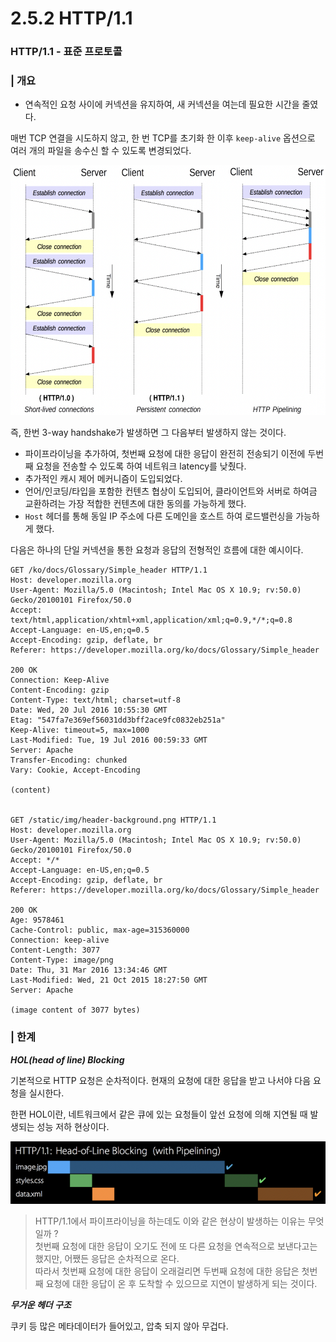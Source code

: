 # 2.5.2 HTTP/1.1

### HTTP/1.1 - 표준 프로토콜

### | 개요

- 연속적인 요청 사이에 커넥션을 유지하여, 새 커넥션을 여는데 필요한 시간을 줄였다.

매번 TCP 연결을 시도하지 않고, 한 번 TCP를 초기화 한 이후 `keep-alive` 옵션으로 여러 개의 파일을 송수신 할 수 있도록 변경되었다.

<img src="../../assets/2.5.2/http1.1.png" width="700px" height="400px">

즉, 한번 3-way handshake가 발생하면 그 다음부터 발생하지 않는 것이다.

- 파이프라이닝을 추가하여, 첫번째 요청에 대한 응답이 완전히 전송되기 이전에 두번째 요청을 전송할 수 있도록 하여 네트워크 latency를 낮췄다.
- 추가적인 캐시 제어 메커니즘이 도입되었다.
- 언어/인코딩/타입을 포함한 컨텐츠 협상이 도입되어, 클라이언트와 서버로 하여금 교환하려는 가장 적합한 컨텐츠에 대한 동의를 가능하게 했다.
- `Host` 헤더를 통해 동일 IP 주소에 다른 도메인을 호스트 하여 로드밸런싱을 가능하게 했다.

다음은 하나의 단일 커넥션을 통한 요청과 응답의 전형적인 흐름에 대한 예시이다.

```
GET /ko/docs/Glossary/Simple_header HTTP/1.1
Host: developer.mozilla.org
User-Agent: Mozilla/5.0 (Macintosh; Intel Mac OS X 10.9; rv:50.0) Gecko/20100101 Firefox/50.0
Accept: text/html,application/xhtml+xml,application/xml;q=0.9,*/*;q=0.8
Accept-Language: en-US,en;q=0.5
Accept-Encoding: gzip, deflate, br
Referer: https://developer.mozilla.org/ko/docs/Glossary/Simple_header

200 OK
Connection: Keep-Alive
Content-Encoding: gzip
Content-Type: text/html; charset=utf-8
Date: Wed, 20 Jul 2016 10:55:30 GMT
Etag: "547fa7e369ef56031dd3bff2ace9fc0832eb251a"
Keep-Alive: timeout=5, max=1000
Last-Modified: Tue, 19 Jul 2016 00:59:33 GMT
Server: Apache
Transfer-Encoding: chunked
Vary: Cookie, Accept-Encoding

(content)


GET /static/img/header-background.png HTTP/1.1
Host: developer.mozilla.org
User-Agent: Mozilla/5.0 (Macintosh; Intel Mac OS X 10.9; rv:50.0) Gecko/20100101 Firefox/50.0
Accept: */*
Accept-Language: en-US,en;q=0.5
Accept-Encoding: gzip, deflate, br
Referer: https://developer.mozilla.org/ko/docs/Glossary/Simple_header

200 OK
Age: 9578461
Cache-Control: public, max-age=315360000
Connection: keep-alive
Content-Length: 3077
Content-Type: image/png
Date: Thu, 31 Mar 2016 13:34:46 GMT
Last-Modified: Wed, 21 Oct 2015 18:27:50 GMT
Server: Apache

(image content of 3077 bytes)
```

### | 한계

<b> _HOL(head of line) Blocking_ </b>

기본적으로 HTTP 요청은 순차적이다. 현재의 요청에 대한 응답을 받고 나서야 다음 요청을 실시한다.

한편 HOL이란, 네트워크에서 같은 큐에 있는 요청들이 앞선 요청에 의해 지연될 때 발생되는 성능 저하 현상이다.

<img src="../../assets/2.5.2/hol.png" width="600px" height="100px">

> HTTP/1.1에서 파이프라이닝을 하는데도 이와 같은 현상이 발생하는 이유는 무엇일까 ?  
> 첫번째 요청에 대한 응답이 오기도 전에 또 다른 요청을 연속적으로 보낸다고는 했지만, 어쨌든 응답은 순차적으로 온다.  
> 따라서 첫번째 요청에 대한 응답이 오래걸리면 두번째 요청에 대한 응답은 첫번째 요청에 대한 응답이 온 후 도착할 수 있으므로 지연이 발생하게 되는 것이다.

<b> _무거운 헤더 구조_ </b>

쿠키 등 많은 메타데이터가 들어있고, 압축 되지 않아 무겁다.
